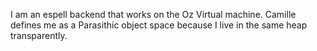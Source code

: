 I am an espell backend that works on the Oz Virtual machine. Camille defines me as a Parasithic object space because I live in the same heap transparently.